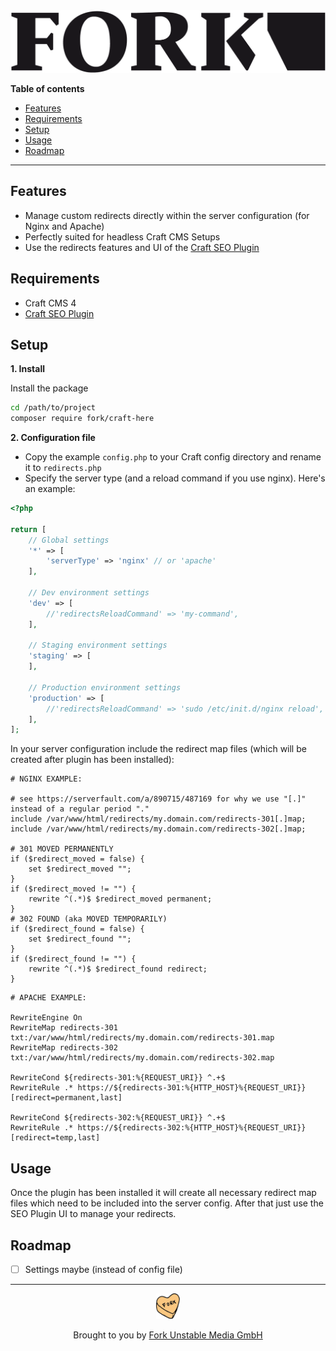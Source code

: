 <div align="left">
  <img width="600" title="Craft Here" src="/resources/img/plugin-logo.png">
</div>

**Table of contents**

- [Features](#features)
- [Requirements](#requirements)
- [Setup](#setup)
- [Usage](#usage)
- [Roadmap](#roadmap)

<!-- /TOC -->

---

## Features

- Manage custom redirects directly within the server configuration (for Nginx and Apache)
- Perfectly suited for headless Craft CMS Setups
- Use the redirects features and UI of the [Craft SEO Plugin](https://github.com/ethercreative/seo)

## Requirements

- Craft CMS 4
- [Craft SEO Plugin](https://github.com/ethercreative/seo)

## Setup

**1. Install**

Install the package

```sh
cd /path/to/project
composer require fork/craft-here
```

**2. Configuration file**

- Copy the example `config.php` to your Craft config directory and rename it to `redirects.php`
- Specify the server type (and a reload command if you use nginx). Here's an example:

```php
<?php

return [
    // Global settings
    '*' => [
        'serverType' => 'nginx' // or 'apache'
    ],

    // Dev environment settings
    'dev' => [
        //'redirectsReloadCommand' => 'my-command',
    ],

    // Staging environment settings
    'staging' => [
    ],

    // Production environment settings
    'production' => [
        //'redirectsReloadCommand' => 'sudo /etc/init.d/nginx reload',
    ],
];
```

In your server configuration include the redirect map files (which will be created after plugin has been installed):

```nginx
# NGINX EXAMPLE:

# see https://serverfault.com/a/890715/487169 for why we use "[.]" instead of a regular period "."
include /var/www/html/redirects/my.domain.com/redirects-301[.]map;
include /var/www/html/redirects/my.domain.com/redirects-302[.]map;

# 301 MOVED PERMANENTLY
if ($redirect_moved = false) {
    set $redirect_moved "";
}
if ($redirect_moved != "") {
    rewrite ^(.*)$ $redirect_moved permanent;
}
# 302 FOUND (aka MOVED TEMPORARILY)
if ($redirect_found = false) {
    set $redirect_found "";
}
if ($redirect_found != "") {
    rewrite ^(.*)$ $redirect_found redirect;
}
```

```apacheconf
# APACHE EXAMPLE:

RewriteEngine On
RewriteMap redirects-301 txt:/var/www/html/redirects/my.domain.com/redirects-301.map
RewriteMap redirects-302 txt:/var/www/html/redirects/my.domain.com/redirects-302.map

RewriteCond ${redirects-301:%{REQUEST_URI}} ^.+$
RewriteRule .* https://${redirects-301:%{HTTP_HOST}%{REQUEST_URI}} [redirect=permanent,last]

RewriteCond ${redirects-302:%{REQUEST_URI}} ^.+$
RewriteRule .* https://${redirects-302:%{HTTP_HOST}%{REQUEST_URI}} [redirect=temp,last]
```

## Usage

Once the plugin has been installed it will create all necessary redirect map files which need to be included into the server config.
After that just use the SEO Plugin UI to manage your redirects.

## Roadmap

- [ ] Settings maybe (instead of config file)

---

<div align="center">
  <img src="/resources/img/heart.png" width="38" height="41" alt="Fork Logo" />

  <p>Brought to you by <a href="https://www.fork.de">Fork Unstable Media GmbH</a></p>
</div>
